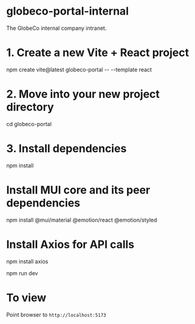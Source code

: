 # globeco-portal-internal
The GlobeCo internal company intranet.

# 1. Create a new Vite + React project
npm create vite@latest globeco-portal -- --template react

# 2. Move into your new project directory
cd globeco-portal

# 3. Install dependencies
npm install

# Install MUI core and its peer dependencies
npm install @mui/material @emotion/react @emotion/styled

# Install Axios for API calls
npm install axios

npm run dev

# To view 
Point browser to `http://localhost:5173`
